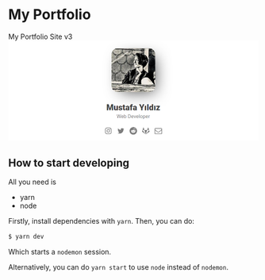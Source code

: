 # My Portfolio
My Portfolio Site v3
<img src="readme.png">


## How to start developing
All you need is

- yarn
- node

Firstly, install dependencies with `yarn`. Then, you can do:
``` sh
$ yarn dev
```
Which starts a `nodemon` session.

Alternatively, you can do `yarn start` to use `node` instead of `nodemon`.